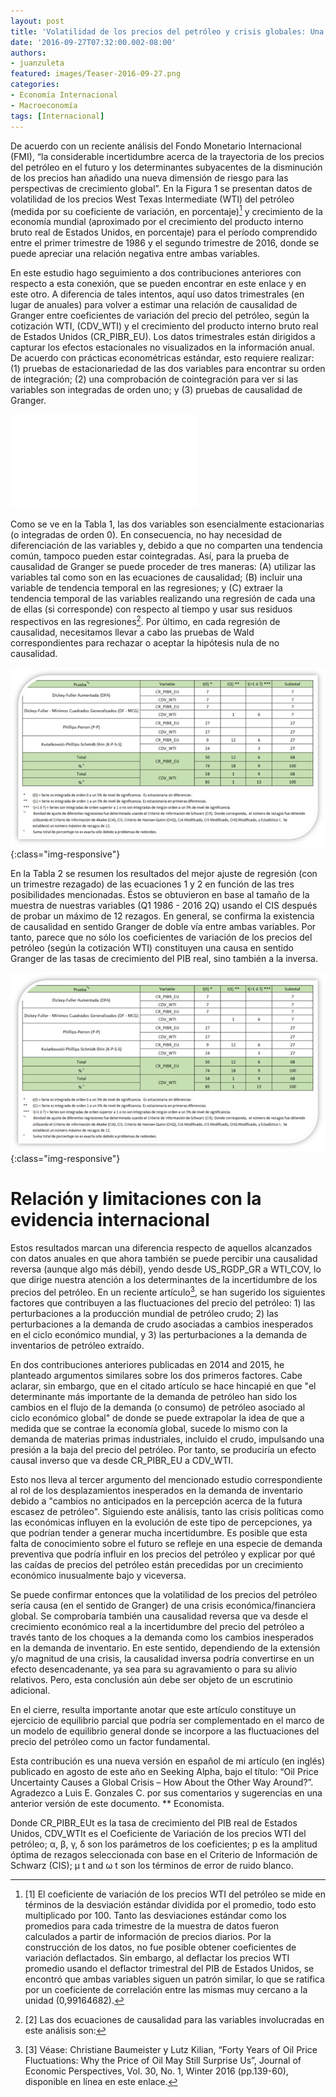 ```yaml
---
layout: post
title: 'Volatilidad de los precios del petróleo y crisis globales: Una relación causal bidireccional'
date: '2016-09-27T07:32:00.002-08:00'
authors:
- juanzuleta
featured: images/Teaser-2016-09-27.png
categories:
- Economía Internacional
- Macroeconomía
tags: [Internacional]
---
```

De acuerdo con un reciente análisis del Fondo Monetario Internacional (FMI), “la considerable incertidumbre acerca de la trayectoria de los precios del petróleo en el futuro y los determinantes subyacentes de la disminución de los precios han añadido una nueva dimensión de riesgo para las perspectivas de crecimiento global”. En la Figura 1 se presentan datos de volatilidad de los precios West Texas Intermediate (WTI) del petróleo (medida por su coeficiente de variación, en porcentaje)[^1] y crecimiento de la economía mundial (aproximado por el crecimiento del producto interno bruto real de Estados Unidos, en porcentaje) para el período comprendido entre el primer trimestre de 1986  y el segundo trimestre de 2016, donde se puede apreciar una relación negativa entre ambas variables.


En este estudio hago seguimiento a dos contribuciones anteriores con respecto a esta conexión, que se pueden encontrar en este enlace y en este otro. A diferencia de tales intentos, aquí uso datos trimestrales (en lugar de anuales) para volver a estimar una relación de causalidad de Granger entre coeficientes de variación del precio del petróleo, según la cotización WTI, (CDV_WTI) y el crecimiento del producto interno bruto real de Estados Unidos (CR_PIBR_EU). Los datos trimestrales están dirigidos a capturar los efectos estacionales no visualizados en la información anual. De acuerdo con prácticas econométricas estándar, esto requiere realizar: (1) pruebas de estacionariedad de las dos variables para encontrar su orden de integración; (2) una comprobación de cointegración para ver si las variables son integradas de orden uno; y (3) pruebas de causalidad de Granger.

<div class="frame-container">
<iframe frameborder="0" scrolling="no" src="//plot.ly/~faro/101.embed"></iframe>
</div>

Como se ve en la Tabla 1, las dos variables son esencialmente estacionarias (o integradas de orden 0). En consecuencia, no hay necesidad de diferenciación de las variables y, debido a que no comparten una tendencia común, tampoco pueden estar cointegradas. Así, para la prueba de causalidad de Granger se puede proceder de tres maneras: (A) utilizar las variables tal como son en las ecuaciones de causalidad; (B) incluir una variable de tendencia temporal en las regresiones; y (C) extraer la tendencia temporal de las variables realizando una regresión de cada una de ellas (si corresponde) con respecto al tiempo y usar sus residuos respectivos en las regresiones[^2]. Por último, en cada regresión de causalidad, necesitamos llevar a cabo las pruebas de Wald correspondientes para rechazar o aceptar la hipótesis nula de no causalidad.

![Figura1](/assets/images/Fig-2016-09-27-table1.png){:class="img-responsive"}

En la Tabla 2 se resumen los resultados del mejor ajuste de regresión (con un trimestre rezagado) de las ecuaciones 1 y 2 en función de las tres posibilidades mencionadas. Éstos se obtuvieron en base al tamaño de la muestra de nuestras variables (Q1 1986 - 2016 2Q) usando el CIS después de probar un máximo de 12 rezagos. En general, se confirma la existencia de causalidad en sentido Granger de doble vía entre ambas variables. Por tanto, parece que no sólo los coeficientes de variación de los precios del petróleo (según la cotización WTI) constituyen una causa en sentido Granger de las tasas de crecimiento del PIB real, sino también a la inversa.

![Figura2](/assets/images/Fig-2016-09-27-table1.png){:class="img-responsive"}

# Relación y limitaciones con la evidencia internacional


Estos resultados marcan una diferencia respecto de aquellos alcanzados con datos anuales en que ahora también se puede percibir  una causalidad reversa (aunque algo más débil), yendo desde US_RGDP_GR a WTI_COV, lo que dirige nuestra atención a los determinantes de la incertidumbre de los precios del petróleo. En un reciente artículo[^3], se han sugerido los siguientes factores que contribuyen a las fluctuaciones del precio del petróleo: 1) las perturbaciones a la producción mundial de petróleo crudo; 2) las perturbaciones a la demanda de crudo asociadas a cambios inesperados en el ciclo económico mundial, y 3) las perturbaciones a la demanda de inventarios de petróleo extraído.

En dos contribuciones anteriores publicadas en 2014 and 2015, he planteado argumentos similares sobre los dos primeros factores. Cabe aclarar, sin embargo, que en el citado artículo se hace hincapié en que "el determinante más importante de la demanda de petróleo han sido los cambios en el flujo de la demanda  (o consumo) de petróleo asociado al ciclo económico global" de donde se puede extrapolar la idea de que a medida que se contrae la economía global, sucede lo mismo con la demanda de materias primas industriales, incluido el crudo, impulsando una presión a la baja del precio del petróleo. Por tanto, se produciría un efecto causal inverso que va desde CR_PIBR_EU a CDV_WTI.

Esto nos lleva al tercer argumento del mencionado estudio correspondiente al rol de los desplazamientos inesperados en la demanda de inventario debido a "cambios no anticipados en la percepción acerca de la futura escasez de petróleo". Siguiendo este análisis, tanto las crisis políticas como las económicas influyen en la evolución de este tipo de percepciones, ya que podrían tender a generar mucha incertidumbre. Es posible que esta falta de conocimiento sobre el futuro se refleje en una especie de demanda preventiva que podría influir en los precios del petróleo y explicar por qué las caídas de precios del petróleo están precedidas por un crecimiento económico inusualmente bajo y viceversa.

Se puede confirmar entonces que la volatilidad de los precios del petróleo sería causa (en el sentido de Granger) de una crisis económica/financiera global.  Se comprobaría también una causalidad reversa que va desde el crecimiento económico real a la incertidumbre del precio del petróleo a través tanto de los choques a la demanda como los cambios inesperados en la demanda de inventario. En este sentido, dependiendo de la extensión y/o magnitud de una crisis, la causalidad inversa podría convertirse en un efecto desencadenante, ya sea para su agravamiento o para su  alivio relativos. Pero, esta conclusión aún debe ser objeto de un escrutinio adicional.

En el cierre, resulta importante anotar que este artículo constituye un ejercicio de equilibrio parcial que podría ser complementado en el marco de un modelo de equilibrio general donde se incorpore a las fluctuaciones del precio del petróleo como un factor fundamental.    

Esta contribución es una nueva versión en español de mi artículo (en inglés) publicado en agosto de este año en Seeking Alpha, bajo el título: “Oil Price Uncertainty Causes a Global Crisis – How About the Other Way Around?”. Agradezco a Luis E. Gonzales C. por sus comentarios y sugerencias en una anterior versión de este documento.
**  Economista.

[^1]: [1]  El coeficiente de variación de los precios WTI del petróleo se mide en términos de la desviación estándar dividida por el promedio, todo esto multiplicado por 100.  Tanto las desviaciones estándar como los promedios para cada trimestre de la muestra de datos fueron calculados a partir de información de precios diarios. Por la construcción de los datos, no fue posible obtener coeficientes de variación deflactados. Sin embargo, al deflactar los precios WTI promedio usando el deflactor trimestral del PIB de Estados Unidos, se encontró que ambas variables siguen un patrón similar, lo que se ratifica por un coeficiente de correlación entre las mismas muy cercano a la unidad (0,99164682).

[^2]: [2] Las dos ecuaciones de causalidad para las variables involucradas en este análisis son:

Donde CR_PIBR_EUt es la tasa de crecimiento del PIB real de Estados Unidos, CDV_WTIt es el Coeficiente de Variación de los precios WTI del petróleo; α, β, γ, δ son los parámetros de los coeficientes; p es la amplitud óptima de rezagos seleccionada con base en el Criterio de Información de Schwarz (CIS); μ t and ω t son los términos de error de ruido blanco.

[^3]: [3]  Véase: Christiane Baumeister y Lutz Kilian, “Forty Years of Oil Price Fluctuations: Why the Price of Oil May Still Surprise Us”, Journal of Economic Perspectives, Vol. 30, No. 1, Winter 2016 (pp.139-60), disponible en línea en este enlace.
